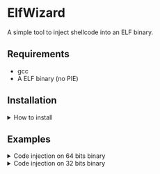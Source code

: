 # ElfWizard
A simple tool to inject shellcode into an ELF binary.

## Requirements
* gcc
* A ELF binary (no PIE)

## Installation
<details>
    <summary>How to install</summary>
    
    git clone https://github.com/njord0/elfwizard
    cd elfwizard
    gcc -o elfwizard src/* -Iincludes/
</details>

## Examples

<details>
    <summary>Code injection on 64 bits binary</summary>
<p>
I will use test/test.c for this example,<br/>
first we need to compile the binary:

    gcc -o test.bin test/test.c -fno-pie -no-pie
    
We are now ready to inject the shellcode, I wrote a 
simple shellcode that prints "Hello world". (<a href="test/hellox64.asm">Here</a>)

    ./elfwizard --inject 4831c050b8726c640a5048b848656c6c6f20776f50b801000000bf010000004889e6ba0d0000000f05 test.bin

Now we can execute the binary :
    
    $ ./test.bin
    Hello world
    A simple program that display his name and PID
    test.bin : 49686

</p>
</details>

<details>
    <summary>Code injection on 32 bits binary</summary>
<p>
I will use test/test.c for this example,<br/>
first we need to compile the binary:

    gcc -o test.bin test/test.c -fno-pie -no-pie -m32
    
We are now ready to inject the shellcode, I wrote a 
simple shellcode that prints "Hello world". (<a href="test/hellox86.asm">Here</a>)

    ./elfwizard --inject 31c05068726c640a686f20776f6848656c6c89e1b804000000bb01000000ba0c000000cd80 test.bin

Now we can execute the binary :
    
    $ ./test.bin
    Hello world
    A simple program that display his name and PID
    test.bin : 51237

</p>
</details>
